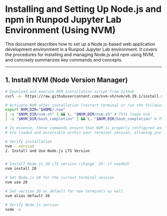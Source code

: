 # Installing and Setting Up Node.js and npm in Runpod Jupyter Lab Environment (Using NVM)

This document describes how to set up a Node.js-based web application development environment in a Runpod Jupyter Lab environment. It covers the procedures for installing and managing Node.js and npm using NVM, and concisely summarizes key commands and concepts.

---

## 1. Install NVM (Node Version Manager)

```bash
# Download and execute NVM installation script from GitHub
curl -o- https://raw.githubusercontent.com/nvm-sh/nvm/v0.39.1/install.sh | bash

# Activate NVM after installation (restart terminal or run the following commands)
export NVM_DIR="$HOME/.nvm"
[ -s "$NVM_DIR/nvm.sh" ] && \. "$NVM_DIR/nvm.sh" # This loads nvm
[ -s "$NVM_DIR/bash_completion" ] && \. "$NVM_DIR/bash_completion" # This loads nvm bash_completion

# In essence, these commands ensure that NVM is properly configured and its functionalities
# are loaded and accessible within your terminal session, allowing you to use NVM commands.

# Verify installation
nvm --version
2. Install and Use Node.js LTS Version


# Install Node.js 20 LTS version (change '20' if needed)
nvm install 20

# Set Node.js 20 for the current terminal session
nvm use 20

# Set version 20 as default for new terminals as well
nvm alias default 20

# Verify Node.js version
node -v
